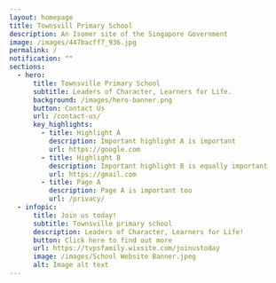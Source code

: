 ```yaml
---
layout: homepage
title: Townsvill Primary School
description: An Isomer site of the Singapore Government
image: /images/447bacff7_936.jpg
permalink: /
notification: ""
sections:
  - hero:
      title: Townsville Primary School
      subtitle: Leaders of Character, Learners for Life.
      background: /images/hero-banner.png
      button: Contact Us
      url: /contact-us/
      key_highlights:
        - title: Highlight A
          description: Important highlight A is important
          url: https://google.com
        - title: Highlight B
          description: Important highlight B is equally important
          url: https://gmail.com
        - title: Page A
          description: Page A is important too
          url: /privacy/
  - infopic:
      title: Join us today!
      subtitle: Townsville primary school
      description: Leaders of Character, Learners for Life!
      button: Click here to find out more
      url: https://tvpsfamily.wixsite.com/joinustoday
      image: /images/School Website Banner.jpeg
      alt: Image alt text
---
```



